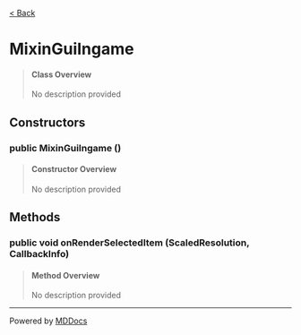 [< Back](README.md)
# MixinGuiIngame #
>#### Class Overview ####
>No description provided
## Constructors ##
### public MixinGuiIngame () ###
>#### Constructor Overview ####
>No description provided
>
## Methods ##
### public void onRenderSelectedItem (ScaledResolution, CallbackInfo) ###
>#### Method Overview ####
>No description provided
>

---
Powered by [MDDocs](https://github.com/VRCube/MDDocs)